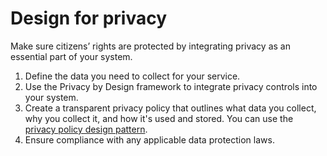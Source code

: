 # Design for privacy

Make sure citizens’ rights are protected by integrating privacy as an essential part of your system.

1. Define the data you need to collect for your service.
2. Use the Privacy by Design framework to integrate privacy controls into your system.
3. Create a transparent privacy policy that outlines what data you collect, why you collect it, and how it's used and stored. You can use the [privacy policy design pattern](../../service-patterns/design-patterns/privacy-policy.md).
4. Ensure compliance with any applicable data protection laws.
